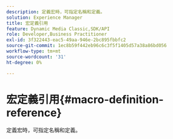 ```yaml
---
description: 定義宏時，可指定名稱和定義。
solution: Experience Manager
title: 宏定義引用
feature: Dynamic Media Classic,SDK/API
role: Developer,Business Practitioner
exl-id: 3f322443-eac5-49aa-946e-2bc895fbbfc2
source-git-commit: 1ec8b59f442eb96c6c3f5f1405d57a38a86bd056
workflow-type: tm+mt
source-wordcount: '31'
ht-degree: 0%

---
```


# 宏定義引用{#macro-definition-reference}

定義宏時，可指定名稱和定義。
